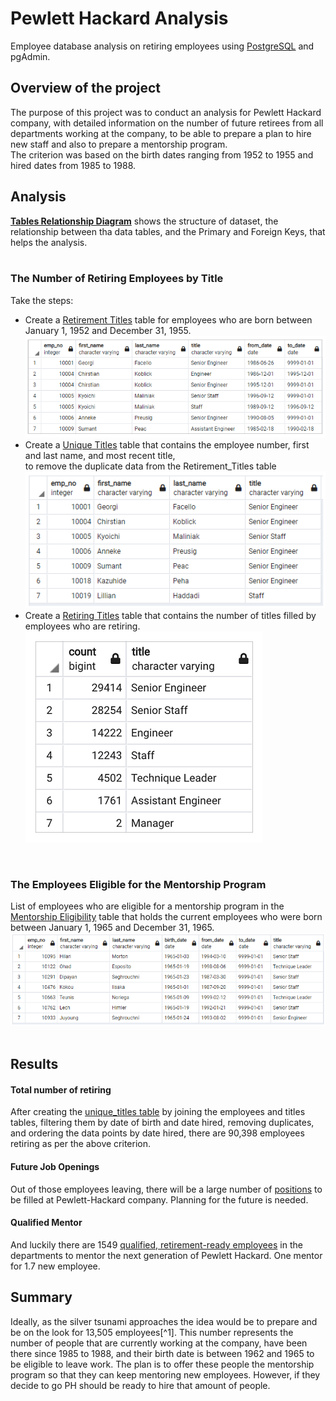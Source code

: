 # Pewlett Hackard Analysis
Employee database analysis on retiring employees using [PostgreSQL](https://www.enterprisedb.com/downloads/postgres-postgresql-downloads) and pgAdmin.

## Overview of the project
The purpose of this project was to conduct an analysis for Pewlett Hackard company, with detailed information on the number of future retirees from all departments working at the company, to be able to prepare a plan to hire new staff and also to prepare a mentorship program.<br/>
The criterion was based on the birth dates ranging from 1952  to 1955 and hired dates from 1985 to 1988.



## Analysis

**[Tables Relationship Diagram](Data/ERD.png)**
shows the structure of dataset, the relationship between tha data tables, and the Primary and Foreign Keys, that helps the analysis.
<br/>
<br/>

### The Number of Retiring Employees by Title

Take the steps:
  - Create a [Retirement Titles](Data/retirement_titles.csv) table for employees who are born between January 1, 1952 and December 31, 1955.<br/>
  ![rt.png](Data/rt.png) <br/>
  - Create a [Unique Titles](Data/unique_titles.csv) table that contains the employee number, first and last name, and most recent title,<br/>
    to remove the duplicate data from the Retirement_Titles table <br/>
    ![ut.png](Data/ut.png)<br/>
  - Create a [Retiring Titles](Data/retiring_titles.csv) table that contains the number of titles filled by employees who are retiring.<br/>
    ![open_position.png](Data/open_position.png)<br/>

<br/>

### The Employees Eligible for the Mentorship Program
List of employees who are eligible for a mentorship program in the [Mentorship Eligibility](Data/mentorship_eligibilty.csv) table that holds the current employees who were born between January 1, 1965 and December 31, 1965. <br/> 
![mp.png](Data/mp.png)
<br/>
<br/>

## Results

#### Total number of retiring
After creating the [unique_titles table](Data/unique_titles.csv) by joining the employees and titles tables, filtering them by date of birth and date hired, removing duplicates, and ordering the data points by date hired, there are 90,398 employees retiring as per the above criterion.

#### Future Job Openings
Out of those employees leaving, there will be a large number of [positions](Data/open_position.png) to be filled at Pewlett-Hackard company. Planning for the future is needed.

#### Qualified Mentor 
And luckily there are 1549 [qualified, retirement-ready employees](Data/mentorship_eligibilty.csv) in the departments to mentor the next generation of Pewlett Hackard. One mentor for 1.7 new employee.


## Summary
Ideally, as the silver tsunami approaches the idea would be to prepare and be on the look for 13,505 employees[^1]. This number represents the number of people that are currently working at the company, have been there since 1985 to 1988, and their birth date is between 1962 and 1965 to be eligible to leave work. The plan is to offer these people the mentorship program so that they can keep mentoring new employees. However, if they decide to go PH should be ready to hire that amount of people.<br/>




